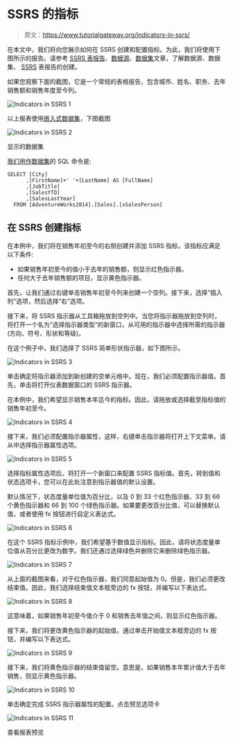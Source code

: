 # SSRS 的指标

> 原文：<https://www.tutorialgateway.org/indicators-in-ssrs/>

在本文中，我们将向您展示如何在 SSRS 创建和配置指标。为此，我们将使用下图所示的报告。请参考 [SSRS 表报告](https://www.tutorialgateway.org/ssrs-table-report/)、[数据源](https://www.tutorialgateway.org/ssrs-shared-data-source/)、[数据集](https://www.tutorialgateway.org/shared-dataset-in-ssrs/)文章，了解数据源、数据集、 [SSRS](https://www.tutorialgateway.org/ssrs/) 表报告的创建。

如果您观察下面的截图，它是一个常规的表格报告，包含城市、姓名、职务、去年销售额和销售年度至今列。

![Indicators in SSRS 1](img/bdeb43c52b2feef57cbbea23c5f18463.png)

以上报表使用[嵌入式数据集](https://www.tutorialgateway.org/embedded-dataset-in-ssrs/)，下图截图

![Indicators in SSRS 2](img/3b2b736e9fe5a5a3100555d9d474a2df.png)

显示的数据集

[我们用作](https://www.tutorialgateway.org/sql/)[数据集](https://www.tutorialgateway.org/embedded-dataset-in-ssrs/)的 SQL 命令是:

```
SELECT [City]
      ,[FirstName]+' '+[LastName] AS [FullName]
      ,[JobTitle]
      ,[SalesYTD]
      ,[SalesLastYear]
  FROM [AdventureWorks2014].[Sales].[vSalesPerson]
```

## 在 SSRS 创建指标

在本例中，我们将在销售年初至今的右侧创建并添加 SSRS 指标，该指标应满足以下条件:

*   如果销售年初至今的值小于去年的销售额，则显示红色指示器。
*   任何大于去年销售额的项目，显示黄色指示器。

首先，让我们通过右键单击销售年初至今列来创建一个空列。接下来，选择“插入列”选项，然后选择“右”选项。

接下来，将 SSRS 指示器从工具箱拖放到空列中。当您将指示器拖放到空列时，将打开一个名为“选择指示器类型”的新窗口，从可用的指示器中选择所需的指示器(方向、符号、形状和等级)。

在这个例子中，我们选择了 SSRS 简单形状指示器，如下图所示。

![Indicators in SSRS 3](img/2cc4d79ef3c6199cf4416d313dffd73e.png)

单击确定将指示器添加到新创建的空单元格中。现在，我们必须配置指示器值。首先，单击将打开仪表数据窗口的 SSRS 指示器。

在本例中，我们希望显示销售本年迄今的指标。因此，请拖放或选择截至指标值的销售年初至今。

![Indicators in SSRS 4](img/e0bad02112ecb6d0ba7e1b709dd9f200.png)

接下来，我们必须配置指示器属性，这样，右键单击指示器将打开上下文菜单。请从中选择指示器属性选项。

![Indicators in SSRS 5](img/04626a303010e77a987db0f53c003f0c.png)

选择指标属性选项后，将打开一个新窗口来配置 SSRS 指标值。首先，转到值和状态选项卡，您可以在此处注意到指示器值的默认设置。

默认情况下，状态度量单位值为百分比，以及 0 到 33 个红色指示器、33 到 66 个黄色指示器和 66 到 100 个绿色指示器。如果要更改百分比值，可以替换默认值，或者使用 fx 按钮进行自定义表达式。

![Indicators in SSRS 6](img/bc6c4a15a3c8a779fc6b038464b204ec.png)

在这个 SSRS 指标示例中，我们希望基于数值显示指标。因此，请将状态度量单位值从百分比更改为数字。我们还通过选择绿色并删除它来删除绿色指示器。

![Indicators in SSRS 7](img/b7c32db1afb4604c62d79bf815b6730c.png)

从上面的截图来看，对于红色指示器，我们同意起始值为 0。但是，我们必须更改结束值。因此，我们选择结束值文本框旁边的 fx 按钮，并编写以下表达式。

![Indicators in SSRS 8](img/4a638d898bd715c1c08f9407accbfa6c.png)

这意味着，如果销售年初至今值介于 0 和销售去年值之间，则显示红色指示器。

接下来，我们将更改黄色指示器的起始值。通过单击开始值文本框旁边的 fx 按钮，并编写以下表达式。

![Indicators in SSRS 9](img/92b25e03702d2f90db11f05db4fa892f.png)

接下来，我们将黄色指示器的结束值留空。意思是，如果销售本年累计值大于去年销售，则显示黄色指示器。

![Indicators in SSRS 10](img/95edc6747c30a7b814aa535eb4467338.png)

单击确定完成 SSRS 指示器属性的配置。点击预览选项卡

![Indicators in SSRS 11](img/d66a88c506ed6f8bb20e9e269e49e942.png)

查看报表预览